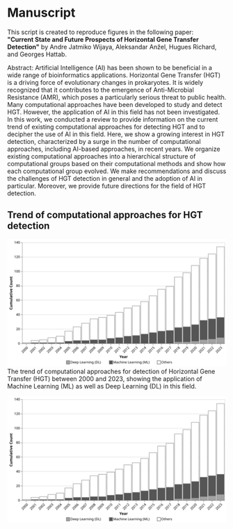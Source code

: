# Manuscript
This script is created to reproduce figures in the following paper: <br/> 
**"Current State and Future Prospects of Horizontal Gene Transfer Detection"** by Andre Jatmiko Wijaya, Aleksandar Anžel, Hugues Richard, and Georges Hattab.

Abstract:
Artificial Intelligence (AI) has been shown to be beneficial in a wide range of bioinformatics applications. Horizontal Gene Transfer (HGT) is a driving force of evolutionary changes in prokaryotes. It is widely recognized that it contributes to the emergence of Anti-Microbial Resistance (AMR), which poses a particularly serious threat to public health. Many computational approaches have been developed to study and detect HGT. However, the application of AI in this field has not been investigated. In this work, we conducted a review to provide information on the current trend of existing computational approaches for detecting HGT and to decipher the use of AI in this field. Here, we show a growing interest in HGT detection, characterized by a surge in the number of computational approaches, including AI-based approaches, in recent years. We organize existing computational approaches into a hierarchical structure of computational groups based on their computational methods and show how each computational group evolved. We make recommendations and discuss the challenges of HGT detection in general and the adoption of AI in particular. Moreover, we provide future directions for the field of HGT detection.

## Trend of computational approaches for HGT detection 
![Computational approaches between 2000 and 2023](/images/ml_dl_trend.svg)
The trend of computational approaches for detection of Horizontal Gene Transfer (HGT) between 2000 and 2023, showing the application of Machine Learning (ML) as well as Deep Learning (DL) in this field.

<div align="center">
  <img src="/images/ml_dl_trend.svg">
</div>
